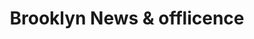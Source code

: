 ---
title: "Brooklyn News & offlicence"
url: /birmingham/brooklyn-news-and-offlicence/
shop: newsagent
---